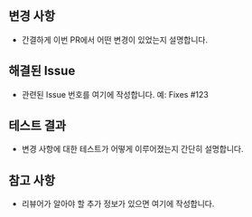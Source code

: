 ## 변경 사항
- 간결하게 이번 PR에서 어떤 변경이 있었는지 설명합니다.

## 해결된 Issue
- 관련된 Issue 번호를 여기에 작성합니다. 예: Fixes #123

## 테스트 결과
- 변경 사항에 대한 테스트가 어떻게 이루어졌는지 간단히 설명합니다.

## 참고 사항
- 리뷰어가 알아야 할 추가 정보가 있으면 여기에 작성합니다.
